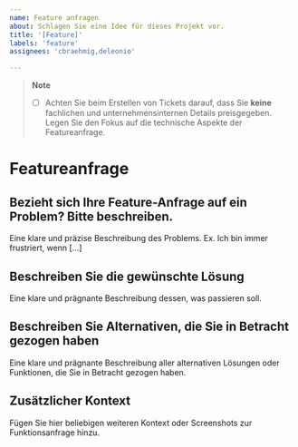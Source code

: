 ```yaml
---
name: Feature anfragen
about: Schlagen Sie eine Idee für dieses Projekt vor.
title: '[Feature]'
labels: 'feature'
assignees: 'cbraehmig,deleonio'

---
```


> **Note**
> 
> - [ ] Achten Sie beim Erstellen von Tickets darauf, dass Sie **keine** fachlichen und unternehmensinternen Details preisgegeben. Legen Sie den Fokus auf die technische Aspekte der Featureanfrage.

# Featureanfrage

## Bezieht sich Ihre Feature-Anfrage auf ein Problem? Bitte beschreiben.
Eine klare und präzise Beschreibung des Problems. Ex. Ich bin immer frustriert, wenn [...]

## Beschreiben Sie die gewünschte Lösung
Eine klare und prägnante Beschreibung dessen, was passieren soll.

## Beschreiben Sie Alternativen, die Sie in Betracht gezogen haben
Eine klare und prägnante Beschreibung aller alternativen Lösungen oder Funktionen, die Sie in Betracht gezogen haben.

## Zusätzlicher Kontext
Fügen Sie hier beliebigen weiteren Kontext oder Screenshots zur Funktionsanfrage hinzu.
